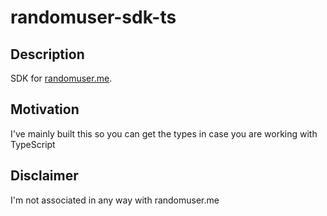 # randomuser-sdk-ts  

## Description  
SDK for [randomuser.me](https://randomuser.me/).

## Motivation  
I've mainly built this so you can get the types in case you are working with TypeScript

## Disclaimer
I'm not associated in any way with randomuser.me